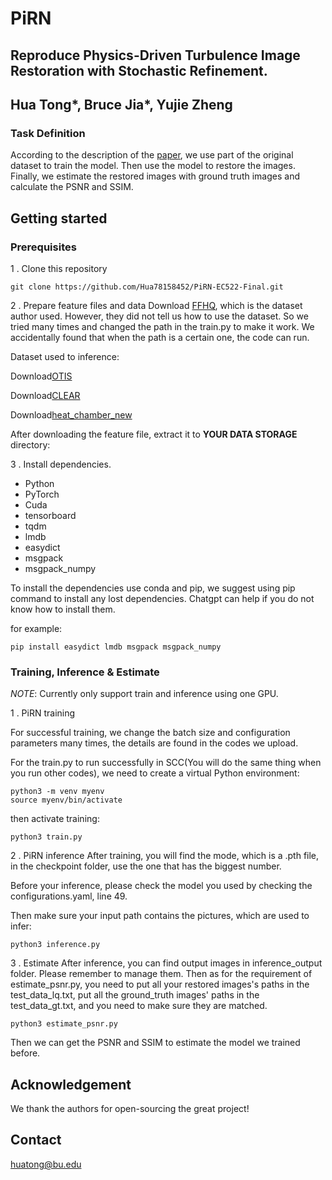 # PiRN
## Reproduce Physics-Driven Turbulence Image Restoration with Stochastic Refinement. 
## Hua Tong*, Bruce Jia*, Yujie Zheng 

### Task Definition
According to the description of the [paper](https://arxiv.org/pdf/2307.10603.pdf), we use part of the original dataset to train the model. Then use the model to restore the images. Finally, we estimate the restored images with ground truth images and calculate the PSNR and SSIM.

## Getting started
### Prerequisites
1 . Clone this repository
```
git clone https://github.com/Hua78158452/PiRN-EC522-Final.git
```

2 . Prepare feature files and data
Download [FFHQ](https://app.box.com/s/njcngbxvfrhy476fdjpkwmfozo71twpu), which is the dataset author used. However, they did not tell us how to use the dataset. So we tried many times and changed the path in the train.py to make it work. We accidentally found that when the path is a certain one, the code can run.

Dataset used to inference: 

Download[OTIS](https://zenodo.org/records/161439)

Download[CLEAR](https://uob-my.sharepoint.com/:f:/g/personal/eexna_bristol_ac_uk/EnEq5HdW_ThImbQmKNE8dBoBy3CvXy_yqE4023_GbSoJBQ?e=vMB6Xg)

Download[heat_chamber_new](https://drive.google.com/file/d/14iVachB95bCCtke8ONPD9CCH20JO75v2/view?usp=sharing)

After downloading the feature file, extract it to **YOUR DATA STORAGE** directory:

3 . Install dependencies.
- Python 
- PyTorch 
- Cuda 
- tensorboard
- tqdm
- lmdb
- easydict
- msgpack
- msgpack_numpy

To install the dependencies use conda and pip, we suggest using pip command to install any lost dependencies. Chatgpt can help if you do not know how to install them.

for example:
```
pip install easydict lmdb msgpack msgpack_numpy
```

### Training, Inference & Estimate 

*NOTE*: Currently only support train and inference using one GPU. 

1 .  PiRN training

For successful training, we change the batch size and configuration parameters many times, the details are found in the codes we upload.

For the train.py to run successfully in SCC(You will do the same thing when you run other codes), we need to create a virtual Python environment:

```
python3 -m venv myenv
source myenv/bin/activate
```

then activate training:

```
python3 train.py
```

2 .  PiRN inference
After training, you will find the mode, which is a .pth file, in the checkpoint folder, use the one that has the biggest number.

Before your inference, please check the model you used by checking the configurations.yaml, line 49.

Then make sure your input path contains the pictures, which are used to infer:

```
python3 inference.py
```

3 .  Estimate
After inference, you can find output images in inference_output folder. Please remember to manage them. Then as for the requirement of estimate_psnr.py, you need to put all your restored images's paths in the test_data_lq.txt, put all the ground_truth images' paths in the test_data_gt.txt, and you need to make sure they are matched. 

```
python3 estimate_psnr.py
```

Then we can get the PSNR and SSIM to estimate the model we trained before.

## Acknowledgement
We thank the authors for open-sourcing the great project!

## Contact
huatong@bu.edu
